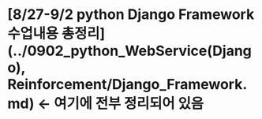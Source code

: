 # [8/27-9/2 python Django Framework 수업내용 총정리](../0902_python_WebService(Django), Reinforcement/Django_Framework.md) <- 여기에 전부 정리되어 있음

